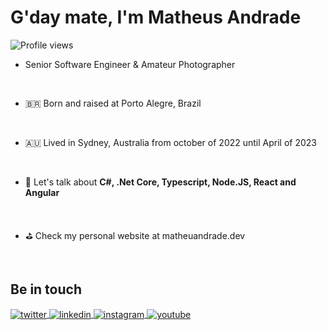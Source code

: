 <h1 align="left">G'day mate, I'm Matheus Andrade</h1>
<p align="left"> <img src="https://komarev.com/ghpvc/?username=matheuandrade&color=orange" alt="Profile views" /> </p>

- Senior Software Engineer & Amateur Photographer 

<br/>

- 🇧🇷  Born and raised at Porto Alegre, Brazil

<br/>

- 🇦🇺 Lived in Sydney, Australia from october of 2022 until April of 2023

<br/>

- 💬 Let's talk about **C#, .Net Core, Typescript, Node.JS, React and Angular**

<br/>

- ⛳️ Check my personal website at <a target="_blank" src="https://matheuandrade.dev">matheuandrade.dev</a>

<!--

<br><br>

## 🛠 &nbsp;Tech Stack

![JavaScript](https://img.shields.io/badge/-JavaScript-05122A?style=flat&logo=javascript)&nbsp;
![Node.js](https://img.shields.io/badge/-Node.js-05122A?style=flat&logo=node.js)&nbsp;
![HTML](https://img.shields.io/badge/-HTML-05122A?style=flat&logo=HTML5)&nbsp;
![CSS](https://img.shields.io/badge/-CSS-05122A?style=flat&logo=CSS3&logoColor=1572B6)&nbsp;
![React](https://img.shields.io/badge/-React-05122A?style=flat&logo=react)&nbsp;
![Git](https://img.shields.io/badge/-Git-05122A?style=flat&logo=git)&nbsp;
![GitHub](https://img.shields.io/badge/-GitHub-05122A?style=flat&logo=github)&nbsp;
![Markdown](https://img.shields.io/badge/-Markdown-05122A?style=flat&logo=markdown)&nbsp;
![Visual Studio Code](https://img.shields.io/badge/-Visual%20Studio%20Code-05122A?style=flat&logo=visual-studio-code&logoColor=007ACC)&nbsp;
![PostgreSQL](https://img.shields.io/badge/-PostgreSQL-05122A?style=flat&logo=postgresql)&nbsp;
![SQLite](https://img.shields.io/badge/-SQLite-05122A?style=flat&logo=sqlite)&nbsp;

<br><br>

## ⚙️ &nbsp;GitHub Analytics

<p align="left">
<img width="530em" src="https://github-readme-stats.vercel.app/api?username=matheuandrade&show_icons=true&theme=vision-friendly-dark" alt="matheuandrade's stats"/>
<img width="530em" src="https://github-readme-stats.vercel.app/api/top-langs/?username=matheuandrade&layout=compact&theme=vision-friendly-dark" alt="matheuandrade's most languages"/>
</p>
-->

<br>

## Be in touch

<p align="left">
<!-- <a href="https://codepen.io/matheuandrade" target="_blank">
  <img align="center" src="https://img.shields.io/badge/-matheuandrade-05122A?style=flat&logo=codepen" alt="codepen"/>
</a> -->
<a href="https://twitter.com/matheuandrade" target="_blank">
  <img align="center" src="https://img.shields.io/badge/-matheuandrade-05122A?style=flat&logo=twitter" alt="twitter"/>  
</a>
<a href="https://linkedin.com/in/matheuandrade" target="_blank">
  <img align="center" src="https://img.shields.io/badge/-matheuandrade-05122A?style=flat&logo=linkedin" alt="linkedin"/>
</a>
<a href="https://instagram.com/matheuandrade" target="_blank">
 <img align="center" src="https://img.shields.io/badge/-matheuandrade-05122A?style=flat&logo=instagram" alt="instagram"/>
</a>
<a href="https://youtube.com/@poddev" target="_blank">
 <img align="center" src="https://img.shields.io/badge/-matheuandrade-05122A?style=flat&logo=youtube" alt="youtube"/>
</a>
</p>

<!--

<img width="490em" src="https://github-readme-twitter-gazf.vercel.app/api?id=matheuandrade&layout=wide&show_reply=off&show_retweet=off" />


**matheuandrade/matheuandrade** is a ✨ _special_ ✨ repository because its `README.md` (this file) appears on your GitHub profile.

Here are some ideas to get you started:

- 🔭 I’m currently working on ...
- 🌱 I’m currently learning ...
- 👯 I’m looking to collaborate on ...
- 🤔 I’m looking for help with ...
- 💬 Ask me about ...
- 📫 How to reach me: ...
- 😄 Pronouns: ...
- ⚡ Fun fact: ...
-->